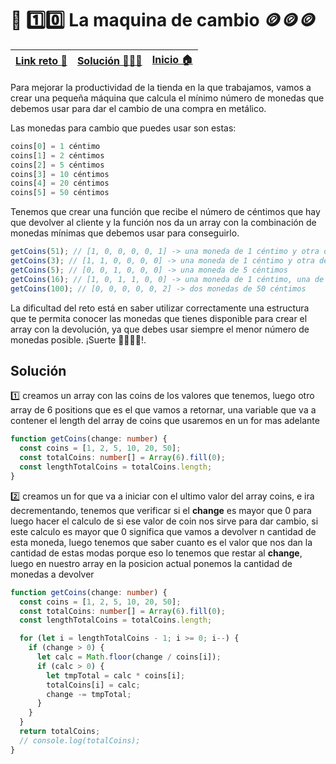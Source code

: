 # 🎯 1️⃣0️⃣ La maquina de cambio 🪙🪙🪙

| [Link reto 🔗](https://2021.adventjs.dev/challenges/10) | [Solución 👨🏻‍💻](#solución) | [Inicio 🏠](../README.md) |
| ------------------------------------------------------- | ------------------------ | ------------------------- |

Para mejorar la productividad de la tienda en la que trabajamos, vamos a crear una pequeña máquina que calcula el mínimo número de monedas que debemos usar para dar el cambio de una compra en metálico.

Las monedas para cambio que puedes usar son estas:

```ts
coins[0] = 1 céntimo
coins[1] = 2 céntimos
coins[2] = 5 céntimos
coins[3] = 10 céntimos
coins[4] = 20 céntimos
coins[5] = 50 céntimos
```

Tenemos que crear una función que recibe el número de céntimos que hay que devolver al cliente y la función nos da un array con la combinación de monedas mínimas que debemos usar para conseguirlo.

```ts
getCoins(51); // [1, 0, 0, 0, 0, 1] -> una moneda de 1 céntimo y otra de 50 céntimos
getCoins(3); // [1, 1, 0, 0, 0, 0] -> una moneda de 1 céntimo y otra de 2
getCoins(5); // [0, 0, 1, 0, 0, 0] -> una moneda de 5 céntimos
getCoins(16); // [1, 0, 1, 1, 0, 0] -> una moneda de 1 céntimo, una de 5 y una de 10
getCoins(100); // [0, 0, 0, 0, 0, 2] -> dos monedas de 50 céntimos
```

La dificultad del reto está en saber utilizar correctamente una estructura que te permita conocer las monedas que tienes disponible para crear el array con la devolución, ya que debes usar siempre el menor número de monedas posible. ¡Suerte 👩‍💻👨‍💻!.

## Solución

1️⃣ creamos un array con las coins de los valores que tenemos, luego otro array de 6 positions que es el que vamos a retornar, una variable que va a contener el length del array de coins que usaremos en un for mas adelante

```ts
function getCoins(change: number) {
  const coins = [1, 2, 5, 10, 20, 50];
  const totalCoins: number[] = Array(6).fill(0);
  const lengthTotalCoins = totalCoins.length;
}
```

2️⃣ creamos un for que va a iniciar con el ultimo valor del array coins, e ira decrementando, tenemos que verificar si el **change** es mayor que 0 para luego hacer el calculo de si ese valor de coin nos sirve para dar cambio, si este calculo es mayor que 0 significa que vamos a devolver n cantidad de esta moneda, luego tenemos que saber cuanto es el valor que nos dan la cantidad de estas modas porque eso lo tenemos que restar al **change**, luego en nuestro array en la posicion actual ponemos la cantidad de monedas a devolver

```ts
function getCoins(change: number) {
  const coins = [1, 2, 5, 10, 20, 50];
  const totalCoins: number[] = Array(6).fill(0);
  const lengthTotalCoins = totalCoins.length;

  for (let i = lengthTotalCoins - 1; i >= 0; i--) {
    if (change > 0) {
      let calc = Math.floor(change / coins[i]);
      if (calc > 0) {
        let tmpTotal = calc * coins[i];
        totalCoins[i] = calc;
        change -= tmpTotal;
      }
    }
  }
  return totalCoins;
  // console.log(totalCoins);
}
```
